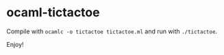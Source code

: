 # ocaml-tictactoe

Compile with `ocamlc -o tictactoe tictactoe.ml` and run with `./tictactoe`.

Enjoy!
